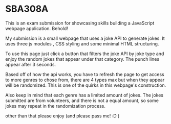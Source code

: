 # SBA308A
This is an exam submission for showcasing skills building a JavaScript webpage application. Behold! 


My submission is a small webpage that uses a joke API to generate jokes. It uses three js modules , CSS styling and some minimal HTML structuring.

To use this page just click a button that filters the joke API by joke type and enjoy the random jokes that appear under that category. The punch lines appear after 3 seconds. 

Based off of how the api works, you have to refresh the page to get access to more genres to chose from, there are 4 types max but when they appear will be randomized. This is one of the quirks in this webpage's construction.

Also keep in mind that each genre has a limited amount of jokes.  The jokes submitted are from volunteers, and there is not a equal amount, so some jokes may repeat in the randomization process.

other than that please enjoy 
(and please pass me! :D )
 